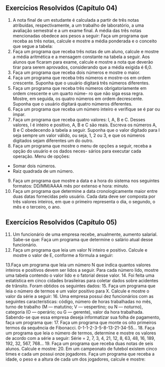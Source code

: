 ## Exercícios Resolvidos (Capítulo 04)

1. A nota final de um estudante é calculada a partir de três notas atribuídas, respectivamente, a um trabalho de laboratório, a uma avaliação semestral e a um exame final. A média das três notas mencionadas obedece aos pesos a seguir: Faça um programa que receba as três notas, calcule e mostre a média ponderada e o conceito que segue a tabela:
2. Faça um programa que receba três notas de um aluno, calcule e mostre a média aritmética e a mensagem constante na tabela a seguir. Aos alunos que ficaram para exame, calcule e mostre a nota que deverão tirar para serem aprovados, considerando que a média exigida é 6,0.
3. Faça um programa que receba dois números e mostre o maior.
4. Faça um programa que receba três números e mostre-os em ordem crescente. Suponha que o usuário digitará três números diferentes.
5. Faça um programa que receba três números obrigatoriamente em ordem crescente e um quarto núme- ro que não siga essa regra. Mostre, em seguida, os quatro números em ordem decrescente. Suponha que o usuário digitará quatro números diferentes.
6. Faça um programa que receba um número inteiro e verifique se é par ou ímpar.
7. Faça um programa que receba quatro valores: I, A, B e C. Desses valores, I é inteiro e positivo, A, B e C são reais. Escreva os números A, B e C obedecendo à tabela a seguir. Suponha que o valor digitado para I seja sempre um valor válido, ou seja, 1, 2 ou 3, e que os números digitados sejam diferentes um do outro.
8. Faça um programa que mostre o menu de opções a seguir, receba a opção do usuário e os dados neces- sários para executar cada operação. Menu de opções:
- Somar dois números.
- Raiz quadrada de um número.
9. Faça um programa que mostre a data e a hora do sistema nos seguintes formatos: DD/MM/AAAA mês por extenso e hora: minuto.
10. Faça um programa que determine a data cronologicamente maior entre duas datas fornecidas pelo usuário. Cada data deve ser composta por três valores inteiros, em que o primeiro representa o dia, o segundo, o mês e o terceiro, o ano.
  
## Exercícios Resolvidos (Capítulo 05)

11. Um funcionário de uma empresa recebe, anualmente, aumento salarial. Sabe-se que: Faça um programa que determine o salário atual desse funcionário.
12. Faça um programa que leia um valor N inteiro e positivo. Calcule e mostre o valor de E, conforme a fórmula a seguir:

13.Faça um programa que leia um número N que indica quantos valores inteiros e positivos devem ser lidos a seguir. Para cada número lido, mostre uma tabela contendo o valor lido e o fatorial desse valor.
14. Foi feita uma estatística em cinco cidades brasileiras para coletar dados sobre acidentes de trânsito. Foram obtidos os seguintes dados:
15. Faça um programa que leia o número de termos e um valor positivo para X. Calcule e mostre o valor da série a seguir:
16. Uma empresa possui dez funcionários com as seguintes características: código, número de horas trabalhadas no mês, turno de trabalho (M — matutino; V — vespertino; ou N — noturno), categoria (O — operário; ou G — gerente), valor da hora trabalhada. Sabendo-se que essa empresa deseja informatizar sua folha de pagamento, faça um programa que:
17. Faça um programa que monte os oito primeiros termos da sequência de Fibonacci. 0-1-1-2-3-5-8-13-21-34-55...
18. Faça um programa que leia o número de termos, determine e mostre os valores de acordo com a série a seguir: Série = 2, 7, 3, 4, 21, 12, 8, 63, 48, 16, 189, 192, 32, 567, 768...
19. Faça um programa que receba duas notas de seis alunos. Calcule e mostre:
20. Em um campeonato de futebol existem cinco times e cada um possui onze jogadores. Faça um programa que receba a idade, o peso e a altura de cada um dos jogadores, calcule e mostre:
